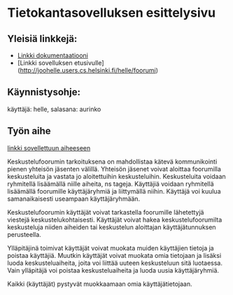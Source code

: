 # Tietokantasovelluksen esittelysivu

## Yleisiä linkkejä:

* [Linkki dokumentaatiooni](https://github.com/hellej/Tsoha-Bootstrap/blob/master/doc/dokumentaatio.pdf)
* [Linkki sovelluksen etusivulle] (http://joohelle.users.cs.helsinki.fi/helle/foorumi)


## Käynnistysohje:
käyttäjä: helle, salasana: aurinko


## Työn aihe

[linkki sovellettuun aiheeseen](http://advancedkittenry.github.io/suunnittelu_ja_tyoymparisto/aiheet/Keskustelufoorumi.html) 

Keskustelufoorumin tarkoituksena on mahdollistaa kätevä kommunikointi pienen yhteisön jäsenten välillä. Yhteisön jäsenet voivat aloittaa foorumilla keskusteluita ja vastata jo aloitettuihin keskusteluihin. Keskusteluita voidaan ryhmitellä lisäämällä niille aiheita, ns tageja. Käyttäjiä voidaan ryhmitellä lisäämällä foorumille käyttäjäryhmiä ja liittymällä niihin. Käyttäjä voi kuulua samanaikaisesti useampaan käyttäjäryhmään.

Keskustelufoorumin käyttäjät voivat tarkastella foorumille lähetettyjä viestejä keskustelukohtaisesti. Käyttäjät voivat hakea keskustelufoorumilta keskusteluja niiden aiheiden tai keskustelun aloittajan käyttäjätunnuksen perusteella.

Ylläpitäjinä toimivat käyttäjät voivat muokata muiden käyttäjien tietoja ja poistaa käyttäjiä. Muutkin käyttäjät voivat muokata omia tietojaan ja lisäksi luoda keskusteluaiheita, joita voi liittää uuteen keskusteluun sitä luotaessa. Vain ylläpitäjä voi poistaa keskusteluaiheita ja luoda uusia käyttäjäryhmiä.

Kaikki (käyttäjät) pystyvät muokkaamaan omia käyttäjätietojaan. 


